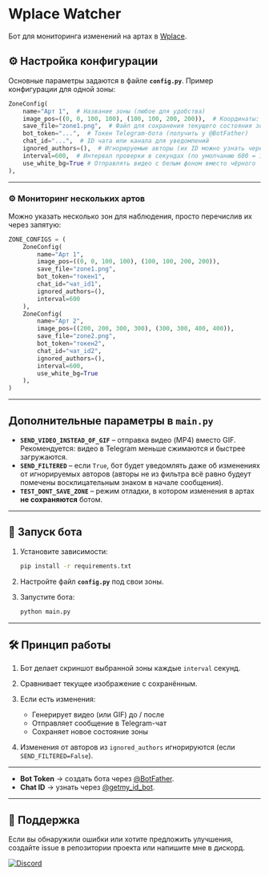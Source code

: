 #  Wplace Watcher
Бот для мониторинга изменений на артах в [Wplace](https://wplace.live).


## ⚙️ Настройка конфигурации

Основные параметры задаются в файле **`config.py`**.
Пример конфигурации для одной зоны:

```python
ZoneConfig(
    name="Арт 1",  # Название зоны (любое для удобства)
    image_pos=((0, 0, 100, 100), (100, 100, 200, 200)),  # Координаты: (Tile X, Tile Y, Pixel X, Pixel Y)
    save_file="zone1.png",  # Файл для сохранения текущего состояния зоны
    bot_token="...",  # Токен Telegram-бота (получить у @BotFather)
    chat_id="...",  # ID чата или канала для уведомлений
    ignored_authors=(),  # Игнорируемые авторы (их ID можно узнать через API)
    interval=600,  # Интервал проверки в секундах (по умолчанию 600 = 10 минут)
    use_white_bg=True # Отправлять видео с белым фоном вместо чёрного
),
```

---

### ⚙️ Мониторинг нескольких артов

Можно указать несколько зон для наблюдения, просто перечислив их через запятую:

```python
ZONE_CONFIGS = (
    ZoneConfig(
        name="Арт 1",
        image_pos=((0, 0, 100, 100), (100, 100, 200, 200)),
        save_file="zone1.png",
        bot_token="токен1",
        chat_id="чат_id1",
        ignored_authors=(),
        interval=600
    ),
    ZoneConfig(
        name="Арт 2",
        image_pos=((200, 200, 300, 300), (300, 300, 400, 400)),
        save_file="zone2.png",
        bot_token="токен2",
        chat_id="чат_id2",
        ignored_authors=(),
        interval=600,
        use_white_bg=True
    ),
)
```

---

## Дополнительные параметры в `main.py`

* **`SEND_VIDEO_INSTEAD_OF_GIF`** – отправка видео (MP4) вместо GIF.
  Рекомендуется: видео в Telegram меньше сжимаются и быстрее загружаются.
* **`SEND_FILTERED`** – если `True`, бот будет уведомлять даже об изменениях от игнорируемых авторов (авторы не из фильтра всё равно будеут помечены восклицательным знаком в начале сообщения).
* **`TEST_DONT_SAVE_ZONE`** – режим отладки, в котором изменения в артах **не сохраняются** ботом.

---

## 🏃 Запуск бота

1. Установите зависимости:

   ```bash
   pip install -r requirements.txt
   ```
2. Настройте файл **`config.py`** под свои зоны.
3. Запустите бота:

   ```bash
   python main.py
   ```

---

## 🛠 Принцип работы

1. Бот делает скриншот выбранной зоны каждые `interval` секунд.
2. Сравнивает текущее изображение с сохранённым.
3. Если есть изменения:

   * Генерирует видео (или GIF) до / после
   * Отправляет сообщение в Telegram-чат
   * Сохраняет новое состояние зоны
4. Изменения от авторов из `ignored_authors` игнорируются (если `SEND_FILTERED=False`).

---

* **Bot Token** → создать бота через [@BotFather](https://t.me/BotFather).
* **Chat ID** → узнать через [@getmy\_id\_bot](https://t.me/getmy_id_bot).

---

## 🤝 Поддержка

Если вы обнаружили ошибки или хотите предложить улучшения, создайте issue в репозитории проекта или напишите мне в дискорд.

[![Discord](https://img.shields.io/badge/Discord-Написать_мне-7289DA?style=for-the-badge&logo=discord)](https://discord.com/users/562921512794062858)